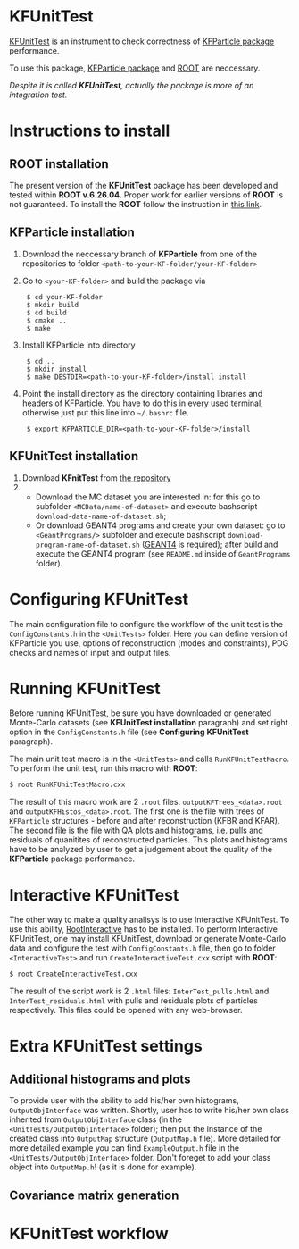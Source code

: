 # KFUnitTest
[KFUnitTest](https://github.com/vsandul/KFUnitTest) is an instrument to check correctness of [KFParticle package](https://github.com/Ivan-Kisel/KFParticle) performance. 

To use this package, [KFParticle package](https://github.com/Ivan-Kisel/KFParticle) and [ROOT](https://root.cern/) are neccessary.

*Despite it is called **KFUnitTest**, actually the package is more of an integration test.*

# Instructions to install
## ROOT installation
The present version of the **KFUnitTest** package has been developed and tested within **ROOT v.6.26.04**. Proper work for earlier versions of **ROOT** is not guaranteed.
To install the **ROOT** follow the instruction in [this link](https://root.cern/install/).

## KFParticle installation
1. Download the neccessary branch of **KFParticle** from one of the repositories to folder `<path-to-your-KF-folder/your-KF-folder>`
1. Go to `<your-KF-folder>` and build the package via 
        
        $ cd your-KF-folder
        $ mkdir build
        $ cd build
        $ cmake ..
        $ make

1. Install KFParticle into <install> directory
        
        $ cd ..
        $ mkdir install
        $ make DESTDIR=<path-to-your-KF-folder>/install install

1. Point the install directory as the directory containing libraries and headers of KFParticle. You have to do this in every used terminal, otherwise just put this line into `~/.bashrc` file.
        
        $ export KFPARTICLE_DIR=<path-to-your-KF-folder>/install
        
## KFUnitTest installation
1. Download **KFnitTest** from [the repository](https://github.com/vsandul/KFUnitTest)
1. * Download the MC dataset you are interested in: for this go to subfolder `<MCData/name-of-dataset>` and execute bashscript `download-data-name-of-dataset.sh`;
   * Or download GEANT4 programs and create your own dataset: go to `<GeantPrograms/>` subfolder and execute bashscript `download-program-name-of-dataset.sh` ([GEANT4](https://geant4.web.cern.ch/) is required); after build and execute the GEANT4 program (see `README.md` inside of `GeantPrograms` folder).

# Configuring KFUnitTest
The main configuration file to configure the workflow of the unit test is the `ConfigConstants.h` in the `<UnitTests>` folder. Here you can define version of KFParticle you use, options of reconstruction (modes and constraints), PDG checks and names of input and output files.

# Running KFUnitTest
Before running KFUnitTest, be sure you have downloaded or generated Monte-Carlo datasets (see **KFUnitTest installation** paragraph) and set right option in the `ConfigConstants.h` file (see **Configuring KFUnitTest** paragraph).

The main unit test macro is in the `<UnitTests>` and calls `RunKFUnitTestMacro`. To perform the unit test, run this macro with **ROOT**:
```bash
$ root RunKFUnitTestMacro.cxx
```
The result of this macro work are 2 `.root` files: `outputKFTrees_<data>.root` and `outputKFHistos_<data>.root`. The first one is the file with trees of `KFParticle` structures - before and after reconstruction (KFBR and KFAR). The second file is the file with QA plots and histograms, i.e. pulls and residuals of quanitites of reconstructed particles. This plots and histograms have to be analyzed by user to get a judgement about the quality of the **KFParticle** package performance.

# Interactive KFUnitTest
The other way to make a quality analisys is to use Interactive KFUnitTest. To use this ability, [RootInteractive](https://pypi.org/project/RootInteractive/) has to be installed.
To perform Interactive KFUnitTest, one may install KFUnitTest, download or generate Monte-Carlo data and configure the test with `ConfigConstants.h` file, then go to folder `<InteractiveTest>` and run `CreateInteractiveTest.cxx` script with **ROOT**:
```bash
$ root CreateInteractiveTest.cxx
```
The result of the script work is 2 `.html` files: `InterTest_pulls.html` and `InterTest_residuals.html` with pulls and residuals plots of particles respectively. This files could be opened with any web-browser.

# Extra KFUnitTest settings
## Additional histograms and plots
To provide user with the ability to add his/her own histograms, `OutputObjInterface` was written.
Shortly, user has to write his/her own class inherited from `OutputObjInterface` class (in the `<UnitTests/OutputObjInterface>` folder); then put the instance of the created class into `OutputMap` structure (`OutputMap.h` file).
More detailed for more detailed example you can find `ExampleOutput.h` file in the `<UnitTests/OutputObjInterface>` folder. Don't foreget to add your class object into `OutputMap.h`! (as it is done for example).

## Covariance matrix generation

# KFUnitTest workflow


